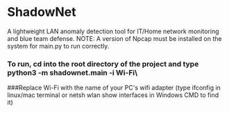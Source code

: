 # ShadowNet

A lightweight LAN anomaly detection tool for IT/Home network monitoring and blue team defense. 
NOTE: A version of Npcap must be installed on the system for main.py to run correctly.

### To run, cd into the root directory of the project and type python3 -m shadownet.main -i Wi-Fi\
###Replace Wi-Fi with the name of your PC's wifi adapter (type ifconfig in linux/mac terminal or netsh wlan show interfaces in Windows CMD to find it)